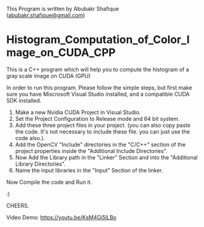 This Program is written by Abubakr Shafique (abubakr.shafique@gmail.com)


# Histogram_Computation_of_Color_Image_on_CUDA_CPP
This is a C++ program which will help you to compute the histogram of a gray scale image on CUDA (GPU)


In order to run this program. Please follow the simple steps, but first make sure you have Miscrosoft Visual Studio installed, and a compatible CUDA SDK installed.

1. Make a new Nvidia CUDA Project in Visual Studio.
2. Set the Project Configuration to Release mode and 64 bit system.
3. Add these three project files in your project. (you can also copy paste the code. It's not necessary to include these file. you can just use the code also.).
4. Add the OpenCV "Include" directories in the "C/C++" section of the project properties inside the "Additional Include Directories".
5. Now Add the Library path in the "Linker" Section and into the "Additional Library Directories".
6. Name the input libraries in the "Input" Section of the linker.

Now Compile the code and Run it.

:)

CHEERS.

Video Demo: https://youtu.be/KsM4Gi5lLBo
